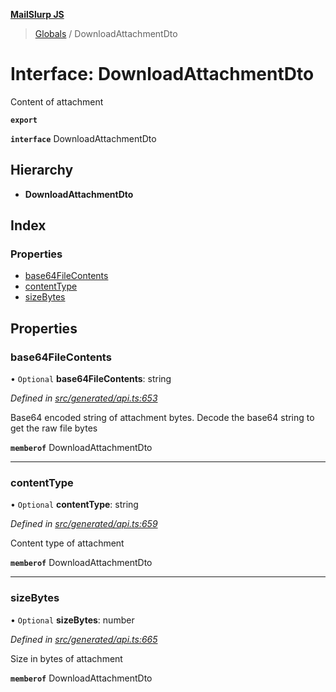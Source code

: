 **[MailSlurp JS](../README.md)**

> [Globals](../README.md) / DownloadAttachmentDto

# Interface: DownloadAttachmentDto

Content of attachment

**`export`** 

**`interface`** DownloadAttachmentDto

## Hierarchy

* **DownloadAttachmentDto**

## Index

### Properties

* [base64FileContents](downloadattachmentdto.md#base64filecontents)
* [contentType](downloadattachmentdto.md#contenttype)
* [sizeBytes](downloadattachmentdto.md#sizebytes)

## Properties

### base64FileContents

• `Optional` **base64FileContents**: string

*Defined in [src/generated/api.ts:653](https://github.com/mailslurp/mailslurp-client/blob/c6aef6d/src/generated/api.ts#L653)*

Base64 encoded string of attachment bytes. Decode the base64 string to get the raw file bytes

**`memberof`** DownloadAttachmentDto

___

### contentType

• `Optional` **contentType**: string

*Defined in [src/generated/api.ts:659](https://github.com/mailslurp/mailslurp-client/blob/c6aef6d/src/generated/api.ts#L659)*

Content type of attachment

**`memberof`** DownloadAttachmentDto

___

### sizeBytes

• `Optional` **sizeBytes**: number

*Defined in [src/generated/api.ts:665](https://github.com/mailslurp/mailslurp-client/blob/c6aef6d/src/generated/api.ts#L665)*

Size in bytes of attachment

**`memberof`** DownloadAttachmentDto
